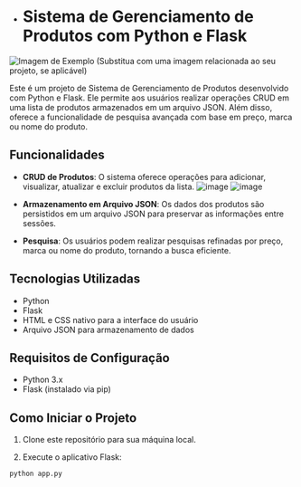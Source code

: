 
- # Sistema de Gerenciamento de Produtos com Python e Flask

![Imagem de Exemplo](exemplo.jpg) (Substitua com uma imagem relacionada ao seu projeto, se aplicável)

Este é um projeto de Sistema de Gerenciamento de Produtos desenvolvido com Python e Flask. Ele permite aos usuários realizar operações CRUD em uma lista de produtos armazenados em um arquivo JSON. Além disso, oferece a funcionalidade de pesquisa avançada com base em preço, marca ou nome do produto.

## Funcionalidades

- **CRUD de Produtos**: O sistema oferece operações para adicionar, visualizar, atualizar e excluir produtos da lista.
![image](https://user-images.githubusercontent.com/79992764/230721761-7b5ca9a1-c5ec-44c5-a16b-5e186701bbef.png)
![image](https://user-images.githubusercontent.com/79992764/230721793-8b5b2476-8de9-4284-8d63-250a7f98771f.png)

- **Armazenamento em Arquivo JSON**: Os dados dos produtos são persistidos em um arquivo JSON para preservar as informações entre sessões.

- **Pesquisa**: Os usuários podem realizar pesquisas refinadas por preço, marca ou nome do produto, tornando a busca eficiente.

## Tecnologias Utilizadas

- Python
- Flask
- HTML e CSS nativo para a interface do usuário
- Arquivo JSON para armazenamento de dados

## Requisitos de Configuração

- Python 3.x
- Flask (instalado via pip)

## Como Iniciar o Projeto

1. Clone este repositório para sua máquina local.

2. Execute o aplicativo Flask:

```bash
python app.py




